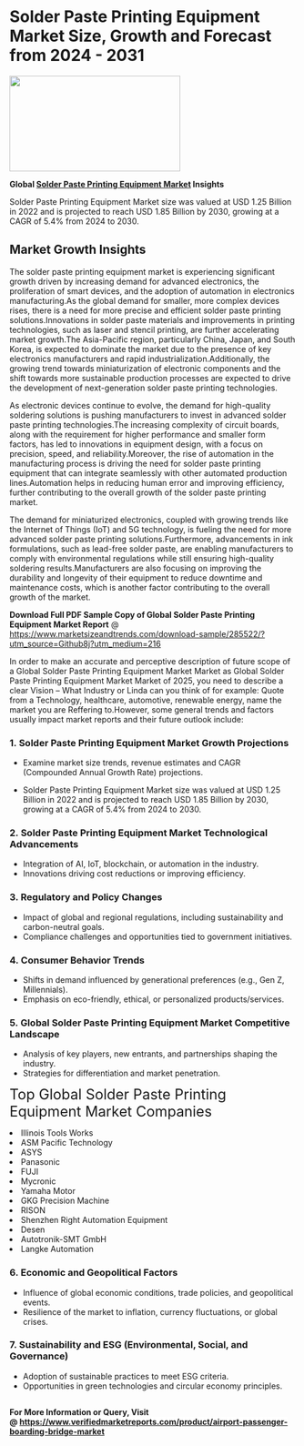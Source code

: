 <H1>Solder Paste Printing Equipment Market Size, Growth and Forecast from 2024 - 2031</H1><img class="aligncenter size-medium wp-image-584254" src="https://thirdeyenews.in/wp-content/uploads/2024/09/Global-Market-Research-300x168.jpeg" alt="" width="300" height="168" /><p><strong>Global&nbsp;<a href="https://www.marketsizeandtrends.com/download-sample/285522/?utm_source=Github8j?utm_medium=216">Solder Paste Printing Equipment Market</a> Insights</strong></p><p>Solder Paste Printing Equipment Market size was valued at USD 1.25 Billion in 2022 and is projected to reach USD 1.85 Billion by 2030, growing at a CAGR of 5.4% from 2024 to 2030.</p><p><h2>Market Growth Insights</h2> <p>The solder paste printing equipment market is experiencing significant growth driven by increasing demand for advanced electronics, the proliferation of smart devices, and the adoption of automation in electronics manufacturing.As the global demand for smaller, more complex devices rises, there is a need for more precise and efficient solder paste printing solutions.Innovations in solder paste materials and improvements in printing technologies, such as laser and stencil printing, are further accelerating market growth.The Asia-Pacific region, particularly China, Japan, and South Korea, is expected to dominate the market due to the presence of key electronics manufacturers and rapid industrialization.Additionally, the growing trend towards miniaturization of electronic components and the shift towards more sustainable production processes are expected to drive the development of next-generation solder paste printing technologies.</p> <p>As electronic devices continue to evolve, the demand for high-quality soldering solutions is pushing manufacturers to invest in advanced solder paste printing technologies.The increasing complexity of circuit boards, along with the requirement for higher performance and smaller form factors, has led to innovations in equipment design, with a focus on precision, speed, and reliability.Moreover, the rise of automation in the manufacturing process is driving the need for solder paste printing equipment that can integrate seamlessly with other automated production lines.Automation helps in reducing human error and improving efficiency, further contributing to the overall growth of the solder paste printing market.</p> <p>The demand for miniaturized electronics, coupled with growing trends like the Internet of Things (IoT) and 5G technology, is fueling the need for more advanced solder paste printing solutions.Furthermore, advancements in ink formulations, such as lead-free solder paste, are enabling manufacturers to comply with environmental regulations while still ensuring high-quality soldering results.Manufacturers are also focusing on improving the durability and longevity of their equipment to reduce downtime and maintenance costs, which is another factor contributing to the overall growth of the market.</p> <p><span class=""><strong>Download Full PDF Sample Copy of Global Solder Paste Printing Equipment Market Report</strong> @ <a href="https://www.marketsizeandtrends.com/download-sample/285522/?utm_source=Github8j?utm_medium=216" target="_blank">https://www.marketsizeandtrends.com/download-sample/285522/?utm_source=Github8j?utm_medium=216</a></span></p><p>In order to make an accurate and perceptive description of future scope of a Global&nbsp;Solder Paste Printing Equipment Market Market as Global&nbsp;Solder Paste Printing Equipment Market Market of 2025, you need to describe a clear Vision &ndash; What Industry or Linda can you think of for example: Quote from a Technology, healthcare, automotive, renewable energy, name the market you are Reffering to.However, some general trends and factors usually impact market reports and their future outlook include:</p><h3>1.&nbsp;<strong>Solder Paste Printing Equipment Market Growth Projections</strong></h3><ul><li>Examine market size trends, revenue estimates and CAGR (Compounded Annual Growth Rate) projections.</li><li><p>Solder Paste Printing Equipment Market size was valued at USD 1.25 Billion in 2022 and is projected to reach USD 1.85 Billion by 2030, growing at a CAGR of 5.4% from 2024 to 2030.</p></li></ul><h3>2.&nbsp;<strong>Solder Paste Printing Equipment Market Technological Advancements</strong></h3><ul><li>Integration of AI, IoT, blockchain, or automation in the industry.</li><li>Innovations driving cost reductions or improving efficiency.</li></ul><h3>3.&nbsp;<strong>Regulatory and Policy Changes</strong></h3><ul><li>Impact of global and regional regulations, including sustainability and carbon-neutral goals.</li><li>Compliance challenges and opportunities tied to government initiatives.</li></ul><h3>4.&nbsp;<strong>Consumer Behavior Trends</strong></h3><ul><li>Shifts in demand influenced by generational preferences (e.g., Gen Z, Millennials).</li><li>Emphasis on eco-friendly, ethical, or personalized products/services.</li></ul><h3>5.&nbsp;<strong>Global Solder Paste Printing Equipment Market Competitive Landscape</strong></h3><ul><li>Analysis of key players, new entrants, and partnerships shaping the industry.</li><li>Strategies for differentiation and market penetration.</li></ul><p data-pm-slice="1 1 []"><span style="color: inherit; font-family: inherit; font-size: 25px;">Top Global Solder Paste Printing Equipment Market Companies</span></p><div class="" data-test-id=""><p><li>Illinois Tools Works</li><li> ASM Pacific Technology</li><li> ASYS</li><li> Panasonic</li><li> FUJI</li><li> Mycronic</li><li> Yamaha Motor</li><li> GKG Precision Machine</li><li> RISON</li><li> Shenzhen Right Automation Equipment</li><li> Desen</li><li> Autotronik-SMT GmbH</li><li> Langke Automation</li></p></div><h3>6.&nbsp;<strong>Economic and Geopolitical Factors</strong></h3><ul><li>Influence of global economic conditions, trade policies, and geopolitical events.</li><li>Resilience of the market to inflation, currency fluctuations, or global crises.</li></ul><h3>7.&nbsp;<strong>Sustainability and ESG (Environmental, Social, and Governance)</strong></h3><ul><li>Adoption of sustainable practices to meet ESG criteria.</li><li>Opportunities in green technologies and circular economy principles.</li></ul><h2><strong style="font-size: 14px;">For More Information or Query, Visit @&nbsp;</strong><a style="background-color: #ffffff; font-size: 14px;" href="https://www.marketsizeandtrends.com/report/solder-paste-printing-equipment-market/" target="_blank">https://www.verifiedmarketreports.com/product/airport-passenger-boarding-bridge-market</a></h2>
